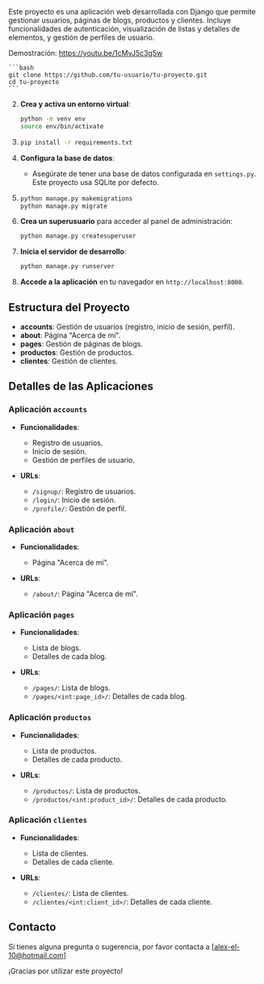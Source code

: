 

Este proyecto es una aplicación web desarrollada con Django que permite gestionar usuarios, páginas de blogs, productos y clientes. Incluye funcionalidades de autenticación, visualización de listas y detalles de elementos, y gestión de perfiles de usuario.

Demostración: https://youtu.be/1cMvJ5c3g5w

    ```bash
    git clone https://github.com/tu-usuario/tu-proyecto.git
    cd tu-proyecto
    ```

2. **Crea y activa un entorno virtual**:
    ```bash
    python -m venv env
    source env/bin/activate  
    ```

3. 
    ```bash
    pip install -r requirements.txt
    ```

4. **Configura la base de datos**:
    - Asegúrate de tener una base de datos configurada en `settings.py`. Este proyecto usa SQLite por defecto.

5.
    ```bash
    python manage.py makemigrations
    python manage.py migrate
    ```

6. **Crea un superusuario** para acceder al panel de administración:
    ```bash
    python manage.py createsuperuser
    ```

7. **Inicia el servidor de desarrollo**:
    ```bash
    python manage.py runserver
    ```

8. **Accede a la aplicación** en tu navegador en `http://localhost:8000`.

## Estructura del Proyecto

- **accounts**: Gestión de usuarios (registro, inicio de sesión, perfil).
- **about**: Página "Acerca de mí".
- **pages**: Gestión de páginas de blogs.
- **productos**: Gestión de productos.
- **clientes**: Gestión de clientes.

## Detalles de las Aplicaciones

### Aplicación `accounts`

- **Funcionalidades**:
  - Registro de usuarios.
  - Inicio de sesión.
  - Gestión de perfiles de usuario.

- **URLs**:
  - `/signup/`: Registro de usuarios.
  - `/login/`: Inicio de sesión.
  - `/profile/`: Gestión de perfil.

### Aplicación `about`

- **Funcionalidades**:
  - Página "Acerca de mí".

- **URLs**:
  - `/about/`: Página "Acerca de mí".

### Aplicación `pages`

- **Funcionalidades**:
  - Lista de blogs.
  - Detalles de cada blog.

- **URLs**:
  - `/pages/`: Lista de blogs.
  - `/pages/<int:page_id>/`: Detalles de cada blog.

### Aplicación `productos`

- **Funcionalidades**:
  - Lista de productos.
  - Detalles de cada producto.

- **URLs**:
  - `/productos/`: Lista de productos.
  - `/productos/<int:product_id>/`: Detalles de cada producto.

### Aplicación `clientes`

- **Funcionalidades**:
  - Lista de clientes.
  - Detalles de cada cliente.

- **URLs**:
  - `/clientes/`: Lista de clientes.
  - `/clientes/<int:client_id>/`: Detalles de cada cliente.

## Contacto

Si tienes alguna pregunta o sugerencia, por favor contacta a [alex-el-10@hotmail.com]

¡Gracias por utilizar este proyecto!


